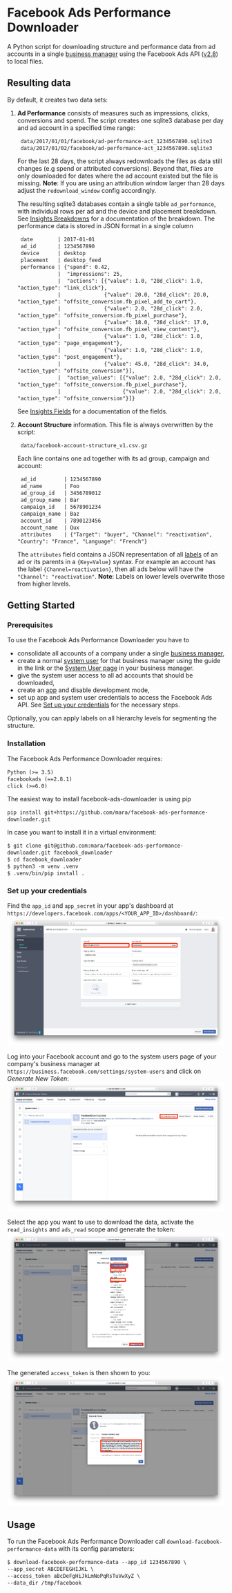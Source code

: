 # Facebook Ads Performance Downloader

A Python script for downloading structure and performance data from ad accounts in a single [business manager](https://developers.facebook.com/docs/apps/business-manager) using the Facebook Ads API ([v2.8](https://developers.facebook.com/docs/marketing-api/reference/v2.8)) to local files. 

## Resulting data
By default, it creates two data sets:

1. **Ad Performance** consists of measures such as impressions, clicks, conversions and spend. The script creates one sqlite3 database per day and ad account in a specified time range:

        data/2017/01/01/facebook/ad-performance-act_1234567890.sqlite3
        data/2017/01/02/facebook/ad-performance-act_1234567890.sqlite3

    For the last 28 days, the script always redownloads the files as data still changes (e.g spend or attributed conversions). Beyond that, files are only downloaded for dates where the ad account existed but the file is missing. 
    **Note**: If you are using an attribution window larger than 28 days adjust the `redownload_window` config accordingly.
    
    The resulting sqlite3 databases contain a single table `ad_performance`, with individual rows per ad and the device and placement breakdown. See [Insights Breakdowns](https://developers.facebook.com/docs/marketing-api/insights/breakdowns/v2.8) for a documentation of the breakdown. The performance data is stored in JSON format in a single column

        date        | 2017-01-01
        ad_id       | 1234567890
        device      | desktop
        placement   | desktop_feed
        performance | {"spend": 0.42,  
                    |  "impressions": 25,
                    |  "actions": [{"value": 1.0, "28d_click": 1.0, "action_type": "link_click"}, 
                    |              {"value": 20.0, "28d_click": 20.0, "action_type": "offsite_conversion.fb_pixel_add_to_cart"}, 
                    |              {"value": 2.0, "28d_click": 2.0, "action_type": "offsite_conversion.fb_pixel_purchase"}, 
                    |              {"value": 18.0, "28d_click": 17.0, "action_type": "offsite_conversion.fb_pixel_view_content"}, 
                    |              {"value": 1.0, "28d_click": 1.0, "action_type": "page_engagement"}, 
                    |              {"value": 1.0, "28d_click": 1.0, "action_type": "post_engagement"}, 
                    |              {"value": 45.0, "28d_click": 34.0, "action_type": "offsite_conversion"}], 
                    |  "action_values": [{"value": 2.0, "28d_click": 2.0, "action_type": "offsite_conversion.fb_pixel_purchase"}, 
                    |                    {"value": 2.0, "28d_click": 2.0, "action_type": "offsite_conversion"}]}
                    
    See [Insights Fields](https://developers.facebook.com/docs/marketing-api/insights/fields) for a documentation of the fields.
    
2. **Account Structure** information. This file is always overwritten by the script:

        data/facebook-account-structure_v1.csv.gz

    Each line contains one ad together with its ad group, campaign and account:
    
        ad_id         | 1234567890
        ad_name       | Foo
        ad_group_id   | 3456789012
        ad_group_name | Bar
        campaign_id   | 5678901234
        campaign_name | Baz
        account_id    | 7890123456
        account_name  | Qux
        attributes    | {"Target": "buyer", "Channel": "reactivation", "Country": "France", "Language": "French"}

    The `attributes` field contains a JSON representation of all [labels](https://support.google.com/adwords/answer/2475865) of an ad or its parents in a `{Key=Value}` syntax. For example an account has the label `{Channel=reactivation}`, then all ads below will have the `"Channel": "reactivation"`. 
    **Note**: Labels on lower levels overwrite those from higher levels.


## Getting Started

### Prerequisites

To use the Facebook Ads Performance Downloader you have to

- consolidate all accounts of a company under a single [business manager](https://developers.facebook.com/docs/apps/business-manager), 
- create a normal [system user](https://developers.facebook.com/docs/marketing-api/businessmanager/systemuser) for that business manager using the guide in the link or the [System User page](https://business.facebook.com/settings/system-users) in your business manager.
- give the system user access to all ad accounts that should be downloaded,
- create an [app](https://developers.facebook.com/docs/apps/register#step-by-step-guide) and disable development mode,
- set up app and system user credentials to access the Facebook Ads API. See [Set up your credentials](#set-up-your-credentials) for the necessary steps.

Optionally, you can apply labels on all hierarchy levels for segmenting the structure.

### Installation

 The Facebook Ads Performance Downloader requires:

    Python (>= 3.5)
    facebookads (==2.8.1)
    click (>=6.0)

The easiest way to install facebook-ads-downloader is using pip

    pip install git+https://github.com/mara/facebook-ads-performance-downloader.git

In case you want to install it in a virtual environment:

    $ git clone git@github.com:mara/facebook-ads-performance-downloader.git facebook_downloader
    $ cd facebook_downloader
    $ python3 -m venv .venv
    $ .venv/bin/pip install .

### Set up your credentials

Find the `app_id` and `app_secret` in your app's dashboard at `https://developers.facebook.com/apps/<YOUR_APP_ID>/dashboard/`:
![Facebook App Dashboard](docs/facebook-app-dashboard.png)

Log into your Facebook account and go to the system users page of your company's business manager at `https://business.facebook.com/settings/system-users` and click on *Generate New Token*:
![System Users](docs/facebook-business-manager-system-users.png)

Select the app you want to use to download the data, activate the `read_insights` and `ads_read` scope and generate the token:
![Facebook System User Token Generation](docs/facebook-system-user-token-scope.png)

The generated `access_token` is then shown to you:
![Facebook System User Access Token](docs/facebook-system-user-access-token.png)

## Usage

To run the Facebook Ads Performance Downloader call `download-facebook-performance-data` with its config parameters:  

    $ download-facebook-performance-data --app_id 1234567890 \
    --app_secret ABCDEFEGHIJKL \
    --access_token aBcDeFgHiJkLmNoPqRsTuVwXyZ \
    --data_dir /tmp/facebook
